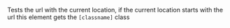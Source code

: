 Tests the url with the current location, if the current location starts with the url this element gets the `[classname]` class

<rv-bind-content class="pt-3">
  <template>
    <rv-example-tabs class="pt-3" handle="parent-route-class-classname">
      <template type="single-html-file">
        <a href="/pages/router" class="nav-link" rv-parent-route-class-active="'/pages'">Router</a>
        <a href="/pages/iconset" class="nav-link" rv-parent-route-class-active="'/iconset'">Iconset</a>
      </template>
    </rv-example-tabs>
  </template>
</rv-bind-content>
